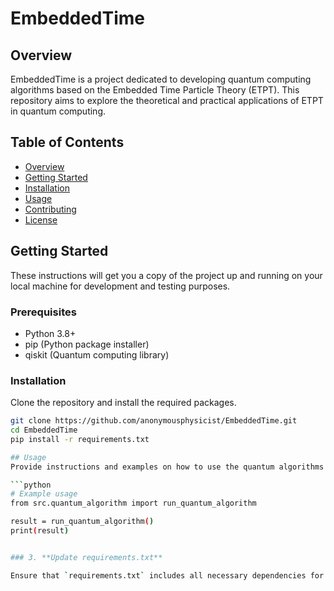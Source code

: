 # EmbeddedTime

## Overview
EmbeddedTime is a project dedicated to developing quantum computing algorithms based on the Embedded Time Particle Theory (ETPT). This repository aims to explore the theoretical and practical applications of ETPT in quantum computing.

## Table of Contents
- [Overview](#overview)
- [Getting Started](#getting-started)
- [Installation](#installation)
- [Usage](#usage)
- [Contributing](#contributing)
- [License](#license)

## Getting Started
These instructions will get you a copy of the project up and running on your local machine for development and testing purposes.

### Prerequisites
- Python 3.8+
- pip (Python package installer)
- qiskit (Quantum computing library)

### Installation
Clone the repository and install the required packages.

```bash
git clone https://github.com/anonymousphysicist/EmbeddedTime.git
cd EmbeddedTime
pip install -r requirements.txt

## Usage
Provide instructions and examples on how to use the quantum algorithms developed in this project.

```python
# Example usage
from src.quantum_algorithm import run_quantum_algorithm

result = run_quantum_algorithm()
print(result)


### 3. **Update requirements.txt**

Ensure that `requirements.txt` includes all necessary dependencies for your algorithm:



